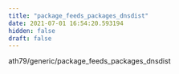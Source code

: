 ```yaml
---
title: "package_feeds_packages_dnsdist"
date: 2021-07-01 16:54:20.593194
hidden: false
draft: false
---
```


ath79/generic/package_feeds_packages_dnsdist

